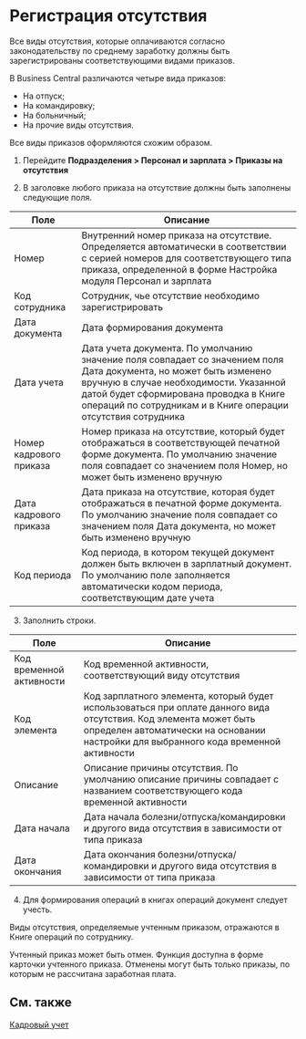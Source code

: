 # Регистрация отсутствия 

Все виды отсутствия, которые оплачиваются согласно законодательству по среднему заработку должны быть зарегистрированы соответствующими видами приказов. 

В Business Central различаются четыре вида приказов:

- На отпуск; 
- На командировку; 
- На больничный; 
- На прочие виды отсутствия. 

Все виды приказов оформляются схожим образом. 

1. Перейдите **Подразделения > Персонал и зарплата > Приказы на отсутствия** 

2. В заголовке любого приказа на отсутствие должны быть заполнены следующие поля.

| Поле                    | Описание                                                     |
| ----------------------- | ------------------------------------------------------------ |
| Номер                   | Внутренний номер приказа на отсутствие. Определяется автоматически в соответствии с серией номеров для соответствующего типа приказа, определенной в форме Настройка модуля Персонал и зарплата |
| Код  сотрудника         | Сотрудник, чье отсутствие необходимо зарегистрировать        |
| Дата  документа         | Дата формирования документа                                  |
| Дата учета              | Дата учета документа. По умолчанию значение поля совпадает со значением поля Дата документа, но может быть изменено вручную в случае необходимости. Указанной датой будет сформирована проводка в Книге операций по сотрудникам и в Книге операции отсутствия сотрудника |
| Номер кадрового приказа | Номер приказа на отсутствие, который будет отображаться в соответствующей печатной форме документа. По умолчанию значение поля совпадает со значением поля Номер, но может быть изменено вручную |
| Дата кадрового приказа  | Дата приказа на отсутствие, которая будет отображаться в печатной форме документа. По умолчанию значение поля совпадает со значением поля Дата документа, но может быть изменено вручную |
| Код  периода            | Код периода, в котором текущей документ должен быть включен в зарплатный документ. По умолчанию поле заполняется автоматически кодом периода, соответствующим дате учета |

3. Заполнить строки.

| Поле                      | Описание                                                     |
| ------------------------- | ------------------------------------------------------------ |
| Код  временной активности | Код временной активности, соответствующий виду отсутствия    |
| Код  элемента             | Код зарплатного элемента, который будет использоваться при оплате данного вида отсутствия. Код элемента может быть определен автоматически на основании настройки для выбранного кода временной активности |
| Описание                  | Описание причины отсутствия. По умолчанию описание причины совпадает с названием соответствующего кода временной активности |
| Дата  начала              | Дата начала болезни/отпуска/командировки и другого вида отсутствия в зависимости от типа приказа |
| Дата окончания            | Дата окончания болезни/отпуска/командировки и другого вида отсутствия в зависимости от типа приказа |

4. Для формирования операций в книгах операций документ следует учесть. 

Виды отсутствия, определяемые учтенным приказом, отражаются в Книге операций по сотруднику. 

Учтенный приказ может быть отмен. Функция доступна в форме карточки учтенного приказа. Отменены могут быть только приказы, по которым не рассчитана заработная плата. 

## См. также

[Кадровый учет](Human-Resources.md)
